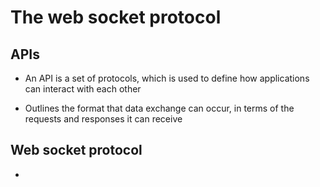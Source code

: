 # The web socket protocol

## APIs

- An API is a set of protocols, which is used to define how applications can interact with each other

- Outlines the format that data exchange can occur, in terms of the requests and responses it can receive

## Web socket protocol

- 
